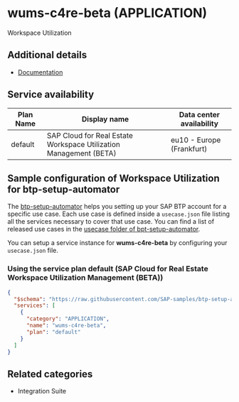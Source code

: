 # wums-c4re-beta (APPLICATION)

Workspace Utilization

## Additional details

- [Documentation](https://help.sap.com/viewer/product/SAP_CLOUD_FOR_REAL_ESTATE/2/en-US)

## Service availability

| Plan Name | Display name | Data center availability  |
|------|----------------|---------------------------|
|  default  |  SAP Cloud for Real Estate Workspace Utilization Management (BETA)  | eu10 - Europe (Frankfurt)  |

## Sample configuration of **Workspace Utilization** for btp-setup-automator

The [btp-setup-automator](https://github.com/SAP-samples/btp-setup-automator) helps you setting up your SAP BTP account for a specific use case. Each use case is defined inside a `usecase.json` file listing all the services necessary to cover that use case. You can find a list of released use cases in the [usecase folder of bpt-setup-automator](https://github.com/SAP-samples/btp-setup-automator/tree/main/usecases).

You can setup a service instance for **wums-c4re-beta** by configuring your `usecase.json` file.

### Using the service plan **default** (SAP Cloud for Real Estate Workspace Utilization Management (BETA))

```json
{
  "$schema": "https://raw.githubusercontent.com/SAP-samples/btp-setup-automator/main/libs/btpsa-usecase.json",
  "services": [
    {
      "category": "APPLICATION",
      "name": "wums-c4re-beta",
      "plan": "default"
    }
  ]
}
```

## Related categories

- Integration Suite